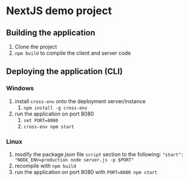 # NextJS demo project

## Building the application

1. Clone the project
2. `npm build` to compile the client and server code

## Deploying the application (CLI)

### Windows

1. install `cross-env` onto the deployment server/instance
    1. `npm install -g cross-env`
2. run the application on port 8080
    1. `set PORT=8080`
    2. `cross-env npm start`

### Linux

1. modify the package.json file `script` section to the following: `"start": "NODE_ENV=production node server.js -p $PORT"`
2. recompile with `npm build`
3. run the application on port 8080 with `PORT=8080 npm start`